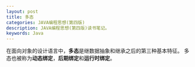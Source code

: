 ```yaml
---
layout: post
title: 多态
categories: JAVA编程思想(第四版)
description: JAVA编程思想(第四版)读书笔记。
keywords: Java 
---
```


在面向对象的设计语言中，**多态**是继数据抽象和继承之后的第三种基本特征。
多态也被称为**动态绑定**，**后期绑定**和**运行时绑定**。
